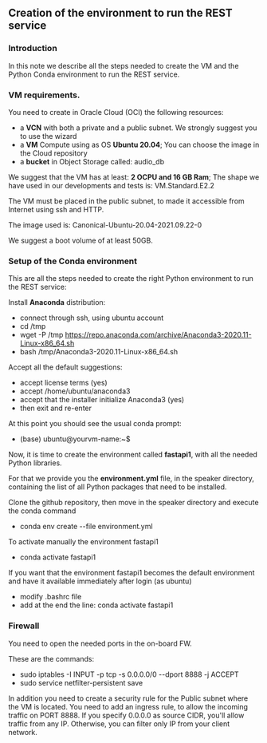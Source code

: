 ## Creation of the environment to run the REST service

### Introduction
In this note we describe all the steps needed to create the VM and the Python Conda environment to run the REST service.

### VM requirements.
You need to create in Oracle Cloud (OCI) the following resources:
* a **VCN** with both a private and a public subnet. We strongly suggest you to use the wizard
* a **VM** Compute using as OS **Ubuntu 20.04**; You can choose the image in the Cloud repository
* a **bucket** in Object Storage called: audio_db

We suggest that the VM has at least: **2 OCPU and 16 GB Ram**; The shape we have used in our developments and tests is: VM.Standard.E2.2

The VM must be placed in the public subnet, to made it accessible from Internet using ssh and HTTP.

The image used is: Canonical-Ubuntu-20.04-2021.09.22-0

We suggest a boot volume of at least 50GB.

### Setup of the Conda environment
This are all the steps needed to create the right Python environment to run the REST service:

Install **Anaconda** distribution:
* connect through ssh, using ubuntu account
* cd /tmp
* wget -P /tmp https://repo.anaconda.com/archive/Anaconda3-2020.11-Linux-x86_64.sh
* bash /tmp/Anaconda3-2020.11-Linux-x86_64.sh

Accept all the default suggestions:
* accept license terms (yes)
* accept /home/ubuntu/anaconda3
* accept that the installer initialize Anaconda3 (yes)
* then exit and re-enter

At this point you should see the usual conda prompt:
* (base) ubuntu@yourvm-name:~$ 

Now, it is time to create the environment called **fastapi1**, with all the needed Python libraries.

For that we provide you the **environment.yml** file, in the speaker directory, containing the list of all Python packages that need to be installed.

Clone the github repository, then move in the speaker directory and execute the conda command

* conda env create --file environment.yml

To activate manually the environment fastapi1

* conda activate fastapi1

If you want that the environment fastapi1 becomes the default environment and have it available immediately after login (as ubuntu)
* modify .bashrc file
* add at the end the line: conda activate fastapi1


### Firewall
You need to open the needed ports in the on-board FW.

These are the commands:
* sudo iptables -I INPUT -p tcp -s 0.0.0.0/0 --dport 8888 -j ACCEPT
* sudo service netfilter-persistent save

In addition you need to create a security rule for the Public subnet where the VM is located.
You need to add an ingress rule, to allow the incoming traffic on PORT 8888.
If you specify 0.0.0.0 as source CIDR, you'll allow traffic from any IP. Otherwise, you can filter only IP from your client network.


